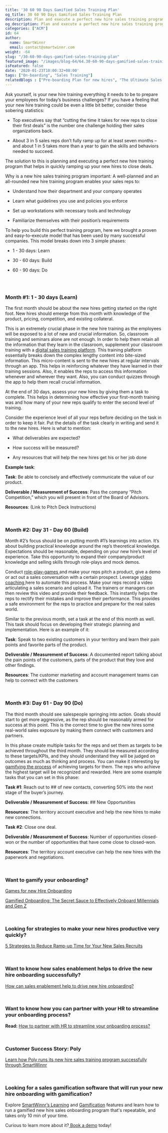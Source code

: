 ```yaml
---
title: '30 60 90 Days Gamified Sales Training Plan'
og_title: 30 60 90 Days Gamified Sales Training Plan
description: Plan and execute a perfect new hire sales training program with this 30-60-90 day plan
og_description: Plan and execute a perfect new hire sales training program with this 30-60-90 day plan
categories: ["ACM"]
id: 64
author:
  name: SmartWinnr
  email: contact@smartwinnr.com
weight: -64
slug: "/30-60-90-days-gamified-sales-training-plan"
featured_image: "/images/blog-64/64.30-60-90-days-gamified-sales-training-plan.jpg"
isFeatured: false
date: '2020-01-23T10:00:32+08:00'
tags: ["On-boarding", "Sales Training"]
relatedBlogs : ["Pre-boarding Plan for new hires", "The Ultimate Sales Onboarding Checklist", "Top 10 CEOs who started as Sales Reps"]
---
```


Ask yourself, is your new hire training everything it needs to be to prepare your employees for today’s business challenges? If you have a feeling that your new hire training could be even a little bit better, consider these sobering statistics:

* Top executives say that “cutting the time it takes for new reps to close their first deals” is the number one challenge holding their sales organizations back.

* About 3 in 5 sales reps don’t fully ramp up for at least seven months – and about 1 in 5 takes more than a year to gain the skills and behaviors needed to succeed.

The solution to this is planning and executing a perfect new hire training program that helps in quickly ramping up your new hires to close deals.

Why is a new hire sales training program important:
A well-planned and an all-rounded new hire training program enables your sales reps to:

* Understand how their department and your company operates

* Learn what guidelines you use and policies you enforce

* Set up workstations with necessary tools and technology

* Familiarize themselves with their position’s requirements

To help you build this perfect training program, here we brought a proven and easy-to-execute model that has been used by many successful companies. This model breaks down into 3 simple phases:

* 1 - 30 days: Learn

* 30 - 60 days: Build

* 60 - 90 days: Do

<br>

<a href="https://offers.smartwinnr.com/30-60-90-days-onboarding-plan/" target="_blank"><img class="" alt="" src="/images/30-60-90-banner.png" class="ml-padding-top0 ml-padding-bottom0"></a>

### **Month #1: 1 - 30 days (Learn)**

The first month should be about the new hires getting started on the right foot. New hires should emerge from this month with knowledge of the product, pricing, competition, and existing collateral.

This is an extremely crucial phase in the new hire training as the employees will be exposed to a lot of new and crucial information. So, classroom training and seminars alone are not enough. In order to help them retain all the information that they learn in the classroom, supplement your classroom training with a <a href="https://www.smartwinnr.com/product/targeted-learning/" target="_blank" > digital sales training platform</a>. This training platform essentially breaks down the complex lengthy content into bite-sized information. This micro-content is sent to the new hires at regular intervals through an app. This helps in reinforcing whatever they have learned in their training sessions. Also, it enables the reps to access this information whenever and wherever they want. Also, you can conduct quizzes through the app to help them recall crucial information.

At the end of 30 days, assess your new hires by giving them a task to complete. This helps in determining how effective your first-month training was and how many of your new reps qualify to enter the second level of training.

Consider the experience level of all your reps before deciding on the task in order to keep it fair. Put the details of the task clearly in writing and send it to the new hires. Here is what to mention:

* What deliverables are expected?

* How success will be measured?

* Any resources that will help the new hires get his or her job done

**Example task**:

**Task**: Be able to concisely and effectively communicate the value of our product.

**Deliverable / Measurement of Success**: Pass the company “Pitch Competition,” which you will present in front of the Board of Advisors. 

**Resources**: (Link to Pitch Deck Instructions)

<br>

### **Month #2: Day 31 - Day 60 (Build)**

Month #2’s focus should be on putting month #1’s learnings into action. It’s about building practical knowledge around the rep’s theoretical knowledge. Expectations should be reasonable, depending on your new hire’s level of experience. Take this opportunity to expand their company/product knowledge and selling skills through role-plays and mock demos.

Conduct <a href="https://smartwinnr.com/post/5-sales-role-play-games-that-prepares-your-team-to-win/" target="_blank">role-play-games </a> and make your reps pitch a product, give a demo or act out a sales conversation with a certain prospect. Leverage <a href="https://smartwinnr.com/post/best-practices-to-drive-video-coaching/" target="_blank">video coaching </a> here to automate this process. Make your reps record a video articulating a sales scenario and upload it. The trainers or managers can then review this video and provide their feedback. This instantly helps the reps to rectify their mistakes and improve their performance. This provides a safe environment for the reps to practice and prepare for the real sales world.

Similar to the previous month, set a task at the end of this month as well. This task should focus on developing their strategic planning and implementation. Here is an example of it:

**Task**: Speak to two existing customers in your territory and learn their pain points and favorite parts of the product.

**Deliverable / Measurement of Success**: A documented report talking about the pain points of the customers, parts of the product that they love and other findings.

**Resources**: The customer marketing and account management teams can help to connect with the customers

<br>

### **Month #3: Day 61 - Day 90 (Do)**

The third month should see salespeople springing into action. Goals should start to get more aggressive, as the rep should be reasonably armed for success at this point. This is the correct time to give the new hires some real-world sales exposure by making them connect with customers and partners.

In this phase create multiple tasks for the reps and set them as targets to be achieved throughout the third month. They should be measured according to these targets/KPIs, and they should understand they will be judged on outcomes as much as thinking and process. You can make it interesting by <a href="https://www.smartwinnr.com/post/2016/09/accelerate-your-sales/" target="_blank" >gamifying the process</a> of achieving targets for them. The reps who achieve the highest target will be recognized and rewarded. Here are some example tasks that you can set in this phase:

**Task #1**: Reach out to ## of new contacts, converting 50% into the next stage of the buyer’s journey.

**Deliverable / Measurement of Success**: ## New Opportunities

**Resources**: The territory account executive and help the new hires to make new connections.

**Task #2**: Close one deal.

**Deliverable / Measurement of Success**: Number of opportunities closed-won or the number of opportunities that have come close to closed-won.

**Resources**: The territory account executive can help the new hires with the paperwork and negotiations.

<br>


<h3><b>Want to gamify your onboarding?</b></h3>
<p><a href="https://www.smartwinnr.com/post/games-for-new-hire-onboarding/" target="_blank">Games for new Hire Onboarding</a></p>
<p><a href="https://www.smartwinnr.com/post/gamified-onboarding-the-secret-sauce-to-effectively-onboard-millennials-and-gen-z/" target="_blank">Gamified Onboarding: The Secret Sauce to Effectively Onboard Millennials and Gen Z</a></p>

<br>

<h3><b>Looking for strategies to make your new hires productive very quickly?</b></h3>
<p><a href="" target="_blank">5 Strategies to Reduce Ramp-up Time for Your New Sales Recruits</a></p>

<br>

<h3><b>Want to know how sales enablement helps to drive the new hire onboarding successfully?</b></h3>

<a href="https://smartwinnr.com/post/how-can-sales-enablement-help-to-drive-new-hire-onboarding/" target="_blank">How can sales enablement help to drive new hire onboarding?</a>

<br>

### **Want to know how you can partner with your HR to streamline your onboarding process?**

**Read:** <a href="https://smartwinnr.com/post/how-to-partner-with-hr-to-streamline-your-onboarding-process/" target="_blank">How to partner with HR to streamline your onboarding process?</a>

<br>

<h3><b>Customer Success Story: Poly</b></h3>
<p><a href="https://www.smartwinnr.com/customer-stories/polycom-laura-welch-interview/" target="_blank">Learn how Poly runs its new hire sales training program successfully through SmartWinnr</a></p>

<br>
<h3><b>Looking for a sales gamification software that will run your new hire onboarding with gamification?</b></h3>

Explore <a href="https://www.smartwinnr.com/product/targeted-learning/" target="_blank">SmartWinnr’s Learning</a> and <a href="https://www.smartwinnr.com/product/gamification/" target="_blank">Gamification</a> features and learn how to run a gamified new hire sales onboarding program that's repeatable, and takes only 10 min of your time. 

Curious to learn more about it?<a href="https://www.smartwinnr.com/request-demo/" target="_blank"> Book a demo</a> today!
